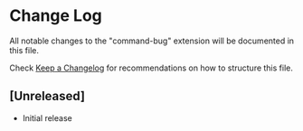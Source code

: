 # Change Log
All notable changes to the "command-bug" extension will be documented in this file.

Check [Keep a Changelog](http://keepachangelog.com/) for recommendations on how to structure this file.

## [Unreleased]
- Initial release